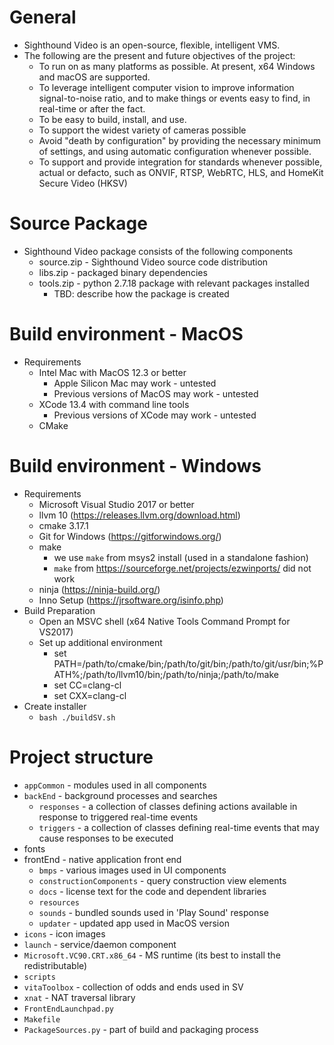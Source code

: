# General
* Sighthound Video is an open-source, flexible, intelligent VMS.
* The following are the present and future objectives of the project:
   * To run on as many platforms as possible.  At present, x64 Windows and macOS are supported.
   * To leverage intelligent computer vision to improve information signal-to-noise ratio, and to make things or events easy to find, in real-time or after the fact.
   * To be easy to build, install, and use.
   * To support the widest variety of cameras possible
   * Avoid "death by configuration" by providing the necessary minimum of settings, and using automatic configuration whenever possible.
   * To support and provide integration for standards whenever possible, actual or defacto, such as ONVIF, RTSP, WebRTC, HLS, and HomeKit Secure Video (HKSV)

# Source Package
* Sighthound Video package consists of the following components
  * source.zip - Sighthound Video source code distribution
  * libs.zip - packaged binary dependencies
  * tools.zip - python 2.7.18 package with relevant packages installed
    * TBD: describe how the package is created


# Build environment - MacOS
* Requirements
    * Intel Mac with MacOS 12.3 or better
        * Apple Silicon Mac may work - untested
        * Previous versions of MacOS may work - untested
    * XCode 13.4 with command line tools
        * Previous versions of XCode may work - untested
    * CMake


# Build environment - Windows
* Requirements
    * Microsoft Visual Studio 2017 or better
    * llvm 10 (https://releases.llvm.org/download.html)
    * cmake 3.17.1
    * Git for Windows (https://gitforwindows.org/)
    * make
        * we use `make` from msys2 install (used in a standalone fashion)
        * `make` from https://sourceforge.net/projects/ezwinports/ did not work
    * ninja (https://ninja-build.org/)
    * Inno Setup (https://jrsoftware.org/isinfo.php)
* Build Preparation
    * Open an MSVC shell (x64 Native Tools Command Prompt for VS2017)
    * Set up additional environment
        * set PATH=/path/to/cmake/bin;/path/to/git/bin;/path/to/git/usr/bin;%PATH%;/path/to/llvm10/bin;/path/to/ninja;/path/to/make
        * set CC=clang-cl
        * set CXX=clang-cl
* Create installer
    * `bash ./buildSV.sh`

# Project structure
* `appCommon` - modules used in all components
* `backEnd` - background processes and searches
  * `responses` - a collection of classes defining actions available in response to triggered real-time events
  * `triggers` - a collection of classes defining real-time events that may cause responses to be executed
* fonts
* frontEnd - native application front end
  * `bmps` - various images used in UI components
  * `constructionComponents` - query construction view elements
  * `docs` - license text for the code and dependent libraries
  * `resources`
  * `sounds` - bundled sounds used in 'Play Sound' response
  * `updater` - updated app used in MacOS version
* `icons` - icon images
* `launch` - service/daemon component
* `Microsoft.VC90.CRT.x86_64` - MS runtime (its best to install the redistributable)
* `scripts`
* `vitaToolbox` - collection of odds and ends used in SV
* `xnat` - NAT traversal library
* `FrontEndLaunchpad.py`
* `Makefile`
* `PackageSources.py` - part of build and packaging process